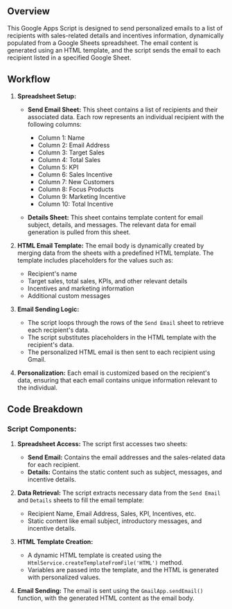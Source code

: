 ## Overview
This Google Apps Script is designed to send personalized emails to a list of recipients with sales-related details and incentives information, dynamically populated from a Google Sheets spreadsheet. The email content is generated using an HTML template, and the script sends the email to each recipient listed in a specified Google Sheet.

## Workflow
1. **Spreadsheet Setup:**
   - **Send Email Sheet:** This sheet contains a list of recipients and their associated data. Each row represents an individual recipient with the following columns:
     - Column 1: Name
     - Column 2: Email Address
     - Column 3: Target Sales
     - Column 4: Total Sales
     - Column 5: KPI
     - Column 6: Sales Incentive
     - Column 7: New Customers
     - Column 8: Focus Products
     - Column 9: Marketing Incentive
     - Column 10: Total Incentive
     
   - **Details Sheet:** This sheet contains template content for email subject, details, and messages. The relevant data for email generation is pulled from this sheet.

2. **HTML Email Template:**
   The email body is dynamically created by merging data from the sheets with a predefined HTML template. The template includes placeholders for the values such as:
   - Recipient's name
   - Target sales, total sales, KPIs, and other relevant details
   - Incentives and marketing information
   - Additional custom messages

3. **Email Sending Logic:**
   - The script loops through the rows of the `Send Email` sheet to retrieve each recipient's data.
   - The script substitutes placeholders in the HTML template with the recipient's data.
   - The personalized HTML email is then sent to each recipient using Gmail.

4. **Personalization:**
   Each email is customized based on the recipient's data, ensuring that each email contains unique information relevant to the individual.

## Code Breakdown

### Script Components:
1. **Spreadsheet Access:**
   The script first accesses two sheets:
   - **Send Email:** Contains the email addresses and the sales-related data for each recipient.
   - **Details:** Contains the static content such as subject, messages, and incentive details.

2. **Data Retrieval:**
   The script extracts necessary data from the `Send Email` and `Details` sheets to fill the email template:
   - Recipient Name, Email Address, Sales, KPI, Incentives, etc.
   - Static content like email subject, introductory messages, and incentive details.

3. **HTML Template Creation:**
   - A dynamic HTML template is created using the `HtmlService.createTemplateFromFile('HTML')` method.
   - Variables are passed into the template, and the HTML is generated with personalized values.

4. **Email Sending:**
   The email is sent using the `GmailApp.sendEmail()` function, with the generated HTML content as the email body.
